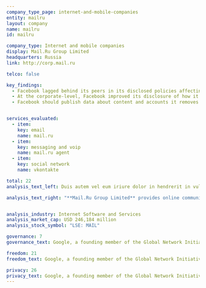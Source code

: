 ```yaml
---
company_type_page: internet-and-mobile-companies
entity: mailru
layout: company
name: mailru
id: mailru

company_type: Internet and mobile companies
display: Mail.Ru Group Limited
headquarters: Russia
link: http://corp.mail.ru

telco: false

key_findings:
  - Facebook lagged behind its peers in its disclosed policies affecting users’ freedom of expression and privacy.
  - At the corporate-level, Facebook improved its disclosure of how it implements  commitments to freedom of expression and privacy since the company was evaluated by this Index in 2015.
  - Facebook should publish data about content and accounts it removes for violations of its rules, improve its transparency reporting on private third party requests for content removals, and improve disclosures about the handling of user information.


services_evaluated:
  - item:
    key: email
    name: mail.ru
  - item:
    key: messaging and voip
    name: mail.ru agent
  - item:
    key: social network
    name: vkontakte

total: 22
analysis_text_left: Duis autem vel eum iriure dolor in hendrerit in vulputate velit esse molestie consequat, vel illum dolore eu feugiat nulla facilisis at vero eros et accumsan et iusto odio dignissim qui blandit praesent luptatum zzril delenit augue duis dolore te feugait nulla facilisi. Lorem ipsum dolor sit amet, consectetuer adipiscing elit, sed diam nonummy nibh euismod tincidunt ut laoreet dolore magna aliquam erat volutpat.

analysis_text_right: "**Mail.Ru Group Limited** provides online communication products and entertainment services in Russia and internationally. The company provides a search engine, social networking platforms, email services, and gaming and e-commerce services."


analysis_industry: Internet Software and Services
analysis_market_cap: USD 246,184 million
analysis_stock_symbol: "LSE: MAIL"

governance: 7
governance_text: Google, a founding member of the Global Network Initiative (GNI), earned the highest overall score in the Index. However there is much room for improvement.

freedom: 21
freedom_text: Google, a founding member of the Global Network Initiative (GNI), earned the highest overall score in the Index. However there is much room for improvement.

privacy: 26
privacy_text: Google, a founding member of the Global Network Initiative (GNI), earned the highest overall score in the Index. However there is much room for improvement.
---
```

